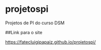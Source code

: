 # projetospi
Projetos de PI do curso DSM

##Link para o site

https://fatecluigipapaiz.github.io/projetospi/
